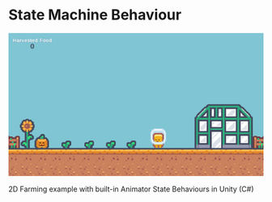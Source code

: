 # State Machine Behaviour
![Farming](https://github.com/fede-alvarez/StateMachineBehaviour/blob/main/Farming_Example.gif "Farming Banner")

2D Farming example with built-in Animator State Behaviours in Unity (C#)

